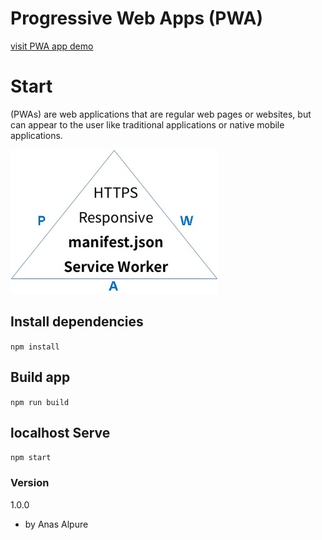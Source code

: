 # Progressive Web Apps (PWA)   

<a href="https://pwa-demoo.herokuapp.com/"> visit PWA app demo </a>

# Start
(PWAs) are web applications that are regular web pages or websites, but can appear to the user like traditional applications or native mobile applications. 

![PWAs](/other/PWA.jpg "Progressive Web Apps")

## Install dependencies
`npm install`

## Build app  
`npm run build`

## localhost Serve  
`npm start`



### Version
1.0.0

* by Anas Alpure
